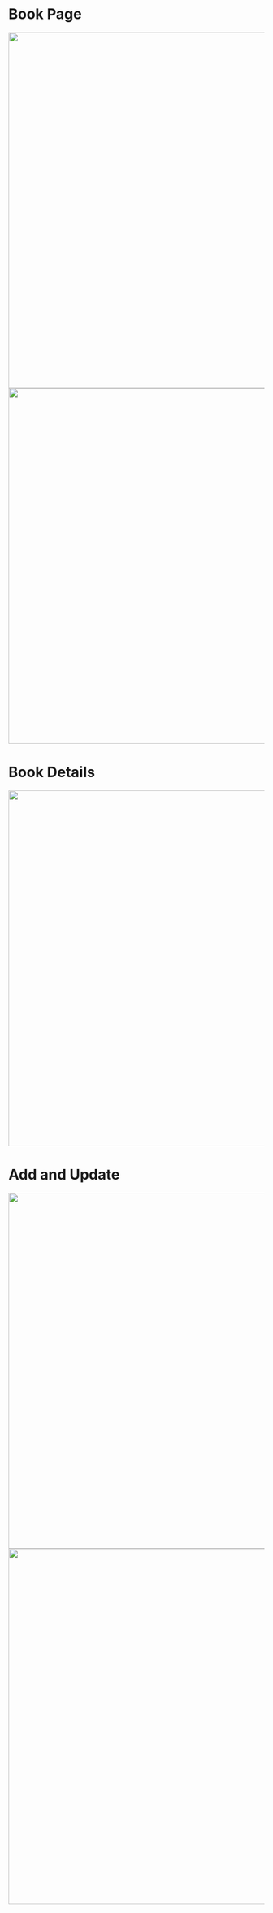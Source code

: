 
# Book Page

<div style="display: "flex">
  <img height="700" src="assets/screenshots/BookPage1.png">
  <img height="700" src="assets/screenshots/BookPage2.png">
</div>

# Book Details

<img height="700" src="assets/screenshots/Book Details.png"/>

# Add and Update

<div style="display: "flex">
  <img height="700" src="assets/screenshots/Add.png">
  <img height="700" src="assets/screenshots/Update.png">
</div>
